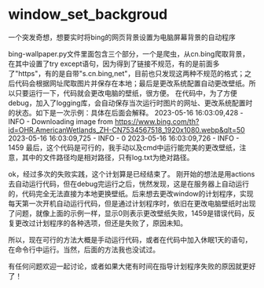 # window_set_backgroud
一个突发奇想，想要实时将bing的网页背景设置为电脑屏幕背景的自动程序

bing-wallpaper.py文件里面包含三个部分，一个是爬虫，从cn.bing爬取背景，在其中设置了try except语句，因为得到了链接不规范，有的是前面多了"https"，有的是自带"s.cn.bing,net\"，目前也只发现这两种不规范的格式；之后代码会根据网址爬取图片并保存在本地；最后是更改系统配置自动更改壁纸。所以只要运行一下，代码就会更改电脑的壁纸，很方便。
在代码中，为了方便debug，加入了logging库，会自动保存当次运行时图片的网址、更改系统配置时的状态。如下是一次示例：具体在后面会解释。
2023-05-16 16:03:09,428 - INFO - Downloading image from  https://www.bing.com/th?id=OHR.AmericanWetlands_ZH-CN7534567518_1920x1080.webp&qlt=50
2023-05-16 16:03:09,725 - INFO - 0
2023-05-16 16:03:09,726 - INFO - 1459
最后，这个代码是可行的，我手动以及cmd中运行能完美的更改壁纸，注意，其中的文件路径均是相对路径，只有log.txt为绝对路径。

ok，经过多次的失败实践，这个计划算是已经结束了。
刚开始的想法是用actions去自动运行代码，但在debug完运行之后，恍然发现，这是在服务器上自动运行的，代码完全无法直接为本地更换壁纸。后来想去更改window的计划程序，实现每天第一次开机自动运行代码，但是通过计划程序时，依旧在更改电脑壁纸时出现了问题，就像上面的示例一样，显示0则表示更改壁纸失败，1459是错误代码，反复更改过计划程序的各种选项，但还是失败了，原因未知。

所以，现在可行的方法大概是手动运行代码，或者在代码中加入休眠1天的语句，在命令行中运行。当然，后面的方法我也没试过。

有任何问题欢迎一起讨论，或者如果大佬有时间在指导计划程序失败的原因就更好了！
